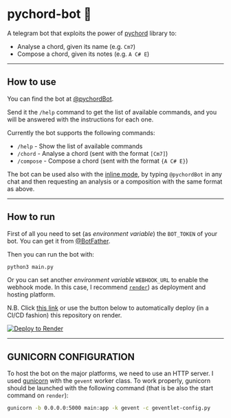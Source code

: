 # pychord-bot 🎹

A telegram bot that exploits the power of [pychord](https://pypi.org/project/pychord/) library to:

 - Analyse a chord, given its name (e.g. `Cm7`)
 - Compose a chord, given its notes (e.g. `A C# E`)
 
<hr>

## How to use
You can find the bot at [@pychordBot](https://t.me/pychordBot).

Send it the `/help` command to get the list of available commands, and you will be answered with the instructions for each one.

Currently the bot supports the following commands:

 - `/help` - Show the list of available commands
 - `/chord` - Analyse a chord (sent with the format `[Cm7]`)
 - `/compose` - Compose a chord (sent with the format `{A C# E}`)

The bot can be used also with the [inline mode](https://core.telegram.org/bots/inline), by typing `@pychordBot` in any chat and then requesting an analysis or a composition with the same format as above.

<hr>

## How to run
First of all you need to set (as _environment variable_) the `BOT_TOKEN` of your bot. You can get it from [@BotFather](https://t.me/BotFather).

Then you can run the bot with:
```bash
python3 main.py
```

Or you can set another _environment variable_ `WEBHOOK_URL` to enable the webhook mode. In this case, I recommend [`render`](https://render.com/)) as deployment and hosting platform.

N.B. Click [this link](https://render.com/deploy?repo=https://github.com/jacopo-massa/pychord-bot) or use the button below to automatically deploy (in a CI/CD fashion) this repository on render.

[![Deploy to Render](https://render.com/images/deploy-to-render-button.svg)](https://render.com/deploy?repo=https://github.com/jacopo-massa/pychord-bot)

<hr>

## GUNICORN CONFIGURATION
To host the bot on the major platforms, we need to use an HTTP server. I used [gunicorn](https://gunicorn.org/) with the `gevent` worker class. To work properly, gunicorn should be launched with the following command (that is be also the start command on `render`):
```bash
gunicorn -b 0.0.0.0:5000 main:app -k gevent -c geventlet-config.py
```
